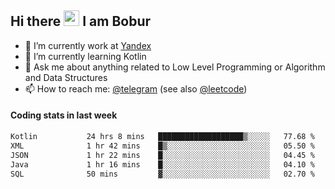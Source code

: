 ## Hi there <img src="https://media.giphy.com/media/hvRJCLFzcasrR4ia7z/giphy.gif" width="25px" height="25px"> I am Bobur

- :briefcase: I’m currently work at [Yandex](https://yandex.ru/)
- :seedling: I’m currently learning Kotlin
- :speech_balloon: Ask me about anything related to Low Level Programming or Algorithm and Data Structures
- :mailbox: How to reach me: [@telegram](https://t.me/octoant) (see also [@leetcode](https://leetcode.com/octoant/))    

#### Coding stats in last week

<!--START_SECTION:waka-->

```txt
Kotlin           24 hrs 8 mins   ███████████████████▒░░░░░   77.68 %
XML              1 hr 42 mins    █▒░░░░░░░░░░░░░░░░░░░░░░░   05.50 %
JSON             1 hr 22 mins    █░░░░░░░░░░░░░░░░░░░░░░░░   04.45 %
Java             1 hr 16 mins    █░░░░░░░░░░░░░░░░░░░░░░░░   04.10 %
SQL              50 mins         ▓░░░░░░░░░░░░░░░░░░░░░░░░   02.70 %
```

<!--END_SECTION:waka-->
